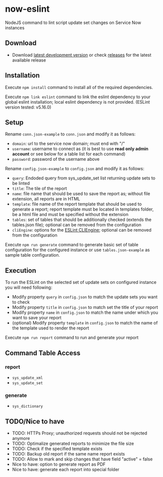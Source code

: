 # now-eslint
NodeJS command to lint script update set changes on Service Now instances

## Download

- Download [latest development version](https://github.com/hrax/now-eslint/archive/master.zip) or check [releases](https://github.com/hrax/now-eslint/releases) for the latest available release

## Installation

Execute `npm install` command to install all of the required dependencies.

Execute `npm link eslint` command to link the eslint dependency to your global eslint installation; local eslint dependency is not provided. (ESLint version tested: v5.16.0)

## Setup

Rename `conn.json-example` to `conn.json` and modify it as follows:
- `domain`: url to the service now domain; must end with "/"
- `username`: username to connect as (it is best to use **read only admin account** or see below for a table list for each command)
- `password`: password of the username above

Rename `config.json-example` to `config.json` and modify it as follows:
- `query`: Endoded query from sys_update_set list returning update sets to be linted
- `title`: The tile of the report
- `name`: file name that should be used to save the report as; without file extension, all reports are in HTML
- `template`: file name of the report template that should be used to generate a report; report template must be located in templates folder, be a html file and must be specified without the extension
- `tables`: set of tables that should be additionally checked (extends the tables.json file); optional can be removed from the configuration
- `cliEngine`: options for the [ESLint CLIEngine](https://eslint.org/docs/developer-guide/nodejs-api#cliengine); optional can be removed from the configuration

Execute `npm run generate` command to generate basic set of table configuration for the configured instance or use `tables.json-example` as sample table configuration.

## Execution

To run the ESLint on the selected set of update sets on configured instance you will need following:
- Modify property `query` in `config.json` to match the update sets you want to check
- Modify property `title` in `config.json` to match set the title of your report
- Modify property `name` in `config.json` to match the name under which you want to save your report
- (optional) Modify property `template` in `config.json` to match the name of the template used to render the report

Execute `npm run report` command to run and generate your report

## Command Table Access

### report

- `sys_update_xml`
- `sys_update_set`

### generate

- `sys_dictionary`

## TODO/Nice to have

- TODO: HTTPs Proxy; unauthorized requests should not be rejected anymore
- TODO: Optimalize generated reports to minimize the file size
- TODO: Check if the specified template exists
- TODO: Backup old report if the same name report exists
- TODO: Allow to mark and skip changes that have field "active" = false
- Nice to have: option to generate report as PDF
- Nice to have: generate each report into special folder
